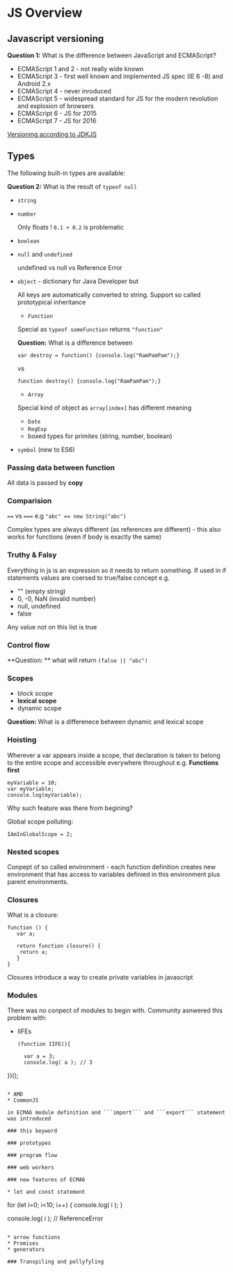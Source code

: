 # JS Overview

## Javascript versioning 

**Question 1:** What is the difference between JavaScript and ECMAScript?

* ECMAScript 1 and 2 - not really wide known
* ECMAScript 3 - first well known and implemented JS spec (IE 6 -8) and Android 2.x
* ECMAScript 4 - never inroduced
* ECMAScript 5 - widespread standard for JS for the modern revolution and explosion of browsers
* ECMAScript 6 - JS for 2015
* ECMAScript 7 - JS for 2016

[Versioning according to JDKJS](https://github.com/getify/You-Dont-Know-JS/blob/master/es6%20%26%20beyond/ch1.md)

## Types

The following built-in types are available:

**Question 2:** What is the result of ```typeof null```

* ```string```
* ```number```

  Only floats ! ```0.1 + 0.2``` is problematic

* ```boolean```
* ```null``` and ```undefined```
  
  undefined vs null vs Reference Error
 
* ```object``` - dictionary for Java Developer but
  
  All keys are automatically converted to string. Support so called prototypical inheritance

  * ```Function``` 
  
  Special as ```typeof someFunction``` returns ```"function"```  
  
  **Question:** What is a difference between 
  ```
  var destroy = function() {console.log("RamPamPam");}
  ```
  vs 
  ```
  function destroy() {console.log("RamPamPam");}
  ```
      
  * ```Array``` 
  
  Special kind of object as ```array[index]``` has different meaning  
  
  * ```Date```
  * ```RegExp```
  * boxed types for primites (string, number, boolean)
  
* ```symbol``` (new to ES6)

### Passing data between function

All data is passed by **copy**

### Comparision

```==``` vs ```===``` e.g ```"abc" == new String("abc")```

Complex types are always different (as references are different) - this also works for functions (even if body is exactly the same)

### Truthy & Falsy

Everything in js is an expression so it needs to return something.
If used in if statements values are coersed to true/false concept e.g.

* "" (empty string)
* 0, -0, NaN (invalid number)
* null, undefined
* false

Any value not on this list is true

### Control flow

**Question: ** what will return ```(false || "abc")```

### Scopes

* block scope
* **lexical scope**
* dynamic scope 

**Question:** What is a differenece between dynamic and lexical scope

### Hoisting

Wherever a var appears inside a scope, that declaration is taken to belong to the entire scope and accessible everywhere throughout e.g.
**Functions first**

```
myVariable = 10;
var myVariable;
console.log(myVariable);
```

Why such feature was there from begining?

Global scope polluting:

```
IAmInGlobalScope = 2;
```

### Nested scopes

Conpept of so called environment - each function definition creates new environment that has access to variables definied in this environment plus parent environments. 

### Closures

What is a closure:

```
function () {
   var a;

   return function closure() {
	return a;
   }
}
```

Closures introduce a way to create private variables in javascript

### Modules

There was no conpect of modules to begin with. Community asnwered this problem with:
* IIFEs
  ```
  (function IIFE(){

    var a = 3;
    console.log( a ); // 3

})();
  ```

* AMD
* CommonJS

in ECMA6 module definition and ```import``` and ```export``` statement was introduced

### this keyword

### prototypes

### program flow 

### web workers

### new features of ECMA6

* let and const statement
  ```
  for (let i=0; i<10; i++) {
    console.log( i );
}

console.log( i ); // ReferenceError
  ```

* arrow functions
* Promises
* generators

### Transpiling and pollyfyling


























